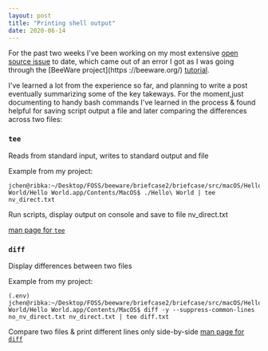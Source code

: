 ```yaml
---
layout: post
title: "Printing shell output"
date: 2020-06-14
---
```


For the past two weeks I've been working on my most extensive [open source
 issue](https://github.com/beeware/beeware/issues/53) to date, which came out
  of an error I got as I was going through the [BeeWare project](https
  ://beeware.org/) [tutorial](https://docs.beeware.org/en/latest/index.html
  ). 
  
  I've learned a lot from the experience so far, and planning to write a post
   eventually summarizing some of the key takeways. For the moment,just
    documenting to handy bash commands I've learned in the process & found
     helpful for saving script output a file and later comparing the
      differences across two files:
      
### `tee`
Reads from standard input, writes to standard output and file

Example from my project:
```
jchen@ribka:~/Desktop/FOSS/beeware/briefcase2/briefcase/src/macOS/Hello World/Hello World.app/Contents/MacOS$ ./Hello\ World | tee nv_direct.txt
```
Run scripts, display output on console and save to file nv_direct.txt

[man page for `tee`](https://ss64.com/bash/tee.html)

### `diff`
Display differences between two files

Example from my project:
```
(.env) jchen@ribka:~/Desktop/FOSS/beeware/briefcase2/briefcase/src/macOS/Hello World/Hello World.app/Contents/MacOS$ diff -y --suppress-common-lines no_nv_direct.txt nv_direct.txt | tee diff.txt
```
Compare two files & print different lines only side-by-side
[man page for `diff`](https://ss64.com/bash/diff.html)
